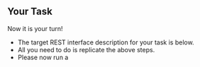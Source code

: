 ## Your Task

Now it is your turn! 

 * The target REST interface description for your task is below.
 * All you need to do is replicate the above steps.
 * Please now run a
